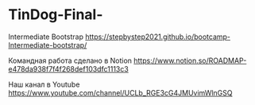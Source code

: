 # TinDog-Final-
Intermediate Bootstrap
 https://stepbystep2021.github.io/bootcamp-Intermediate-bootstrap/
 
 Командная работа сделано в Notion https://www.notion.so/ROADMAP-e478da938f7f4f268def103dfc1113c3

 Наш канал в Youtube https://www.youtube.com/channel/UCLb_RGE3cG4JMUvimWlnGSQ
